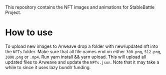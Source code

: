 This repository contains the NFT images and animations for StableBattle Project.
# How to use
To upload new images to Arweave drop a folder with new/updated nft into the `NFTs` folder.
Make sure that all file names end on either `300.png`, `512.png`, `3000.png` or `.mp4`.
Run yarn install && yarn upload. This will upload all updated files to Arweave and update the `NFTs.json`. Note that it may take a while to since it uses lazy bundlr funding.